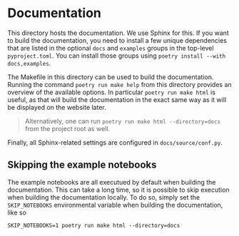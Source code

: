 # Documentation

This directory hosts the documentation. 
We use Sphinx for this.
If you want to build the documentation, you need to install a few unique dependencies that are listed in the optional `docs` and `examples` groups in the top-level `pyproject.toml`.
You can install those groups using `poetry install --with docs,examples`.

The Makefile in this directory can be used to build the documentation.
Running the command `poetry run make help` from this directory provides an overview of the available options.
In particular `poetry run make html` is useful, as that will build the documentation in the exact same way as it will be displayed on the website later.

> Alternatively, one can run `poetry run make html --directory=docs` from the project root as well.

Finally, all Sphinx-related settings are configured in `docs/source/conf.py`.

## Skipping the example notebooks

The example notebooks are all executued by default when building the documentation.
This can take a long time, so it is possible to skip execution when building the documentation locally.
To do so, simply set the `SKIP_NOTEBOOKS` environmental variable when building the documentation, like so
```
SKIP_NOTEBOOKS=1 poetry run make html --directory=docs
```
